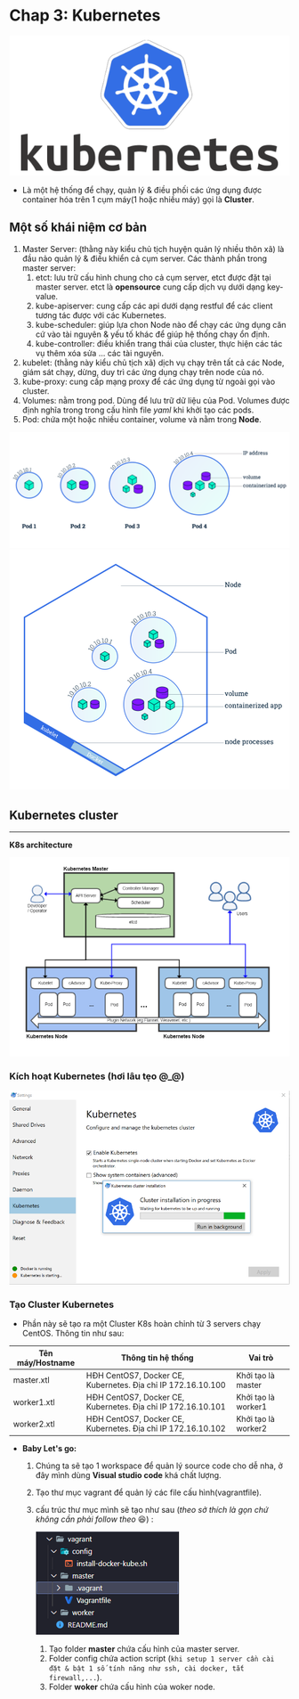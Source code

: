 # Chap 3: Kubernetes
 ![image info](./images/kubernetes.png) 
 * Là một hệ thống để chạy, quản lý & điều phối các ứng dụng được container hóa trên 1 cụm máy(1 hoặc nhiều máy) gọi là **Cluster**. 
  
  ## Một số khái niệm cơ bản
  1. Master Server: (thằng này kiểu chủ tịch huyện quản lý nhiều thôn xã) là đầu nảo quản lý & điều khiển cả cụm server. Các thành phần trong master server:
       1. etct: lưu trữ cấu hình chung cho cả cụm server, etct được đặt tại master server. etct là **opensource** cung cấp dịch vụ dưới dạng key-value.
       2. kube-apiserver: cung cấp các api dưới dạng restful để các client tương tác được với các Kubernetes.
       3. kube-scheduler: giúp lựa chon Node nào để chạy các ứng dụng căn cứ vào tài nguyên & yếu tố khác để giúp hệ thống chạy ổn định.
       4. kube-controller: điều khiển trang thái của cluster, thực hiện các tác vụ thêm xóa sửa ... các tài nguyên.
  2. kubelet: (thằng này kiểu chủ tịch xã) dịch vụ chạy trên tất cả các Node, giám sát chạy, dừng, duy trì các ứng dụng chạy trên node của nó.
  3. kube-proxy: cung cấp mạng proxy để các ứng dụng từ ngoài gọi vào cluster.
  4. Volumes: nằm trong pod. Dùng để lưu trữ dữ liệu của Pod. Volumes được định nghĩa trong trong cấu hình file *yaml* khi khởi tạo các pods.
  5. Pod: chứa một hoặc nhiều container, volume và nằm trong **Node**.
   
  ![image info](./images/module_03_pods.svg) 
  ![image info](./images/module_03_nodes.svg)

  ## Kubernetes cluster

   ---
   **K8s architecture**


   ![image info](./images/7.png) 
   

   ### Kích hoạt Kubernetes (hơi lâu tẹo @_@)
   ![image info](./images/8.png) 


   ### Tạo Cluster Kubernetes
   * Phần này sẽ tạo ra một Cluster K8s hoàn chỉnh từ 3 servers chạy CentOS. Thông tin như sau:  
   
| Tên máy/Hostname | Thông tin hệ thống                                           | Vai trò             |
| ---------------- | ------------------------------------------------------------ | ------------------- |
| master.xtl       | HĐH CentOS7, Docker CE, Kubernetes. Địa chỉ IP 172.16.10.100 | Khởi tạo là master  |
| worker1.xtl      | HĐH CentOS7, Docker CE, Kubernetes. Địa chỉ IP 172.16.10.101 | Khởi tạo là worker1 |
| worker2.xtl      | HĐH CentOS7, Docker CE, Kubernetes. Địa chỉ IP 172.16.10.102 | Khởi tạo là worker2 |
   

  * **Baby Let's go:**
    1. Chúng ta sẽ tạo 1 workspace để quản lý source code cho dễ nha, ở đây mình dùng **Visual studio code** khá chất lượng. 
    2. Tạo thư mục vagrant để quản lý các file cấu hình(vagrantfile).
    3. cấu trúc thư mục mình sẽ tạo như sau (*theo sở thích là gọn chứ không cần phải follow theo* :laughing:) : 

          ![image info](./images/9.png) 
       1. Tạo folder **master** chứa cấu hình của master server.
       2. Folder config chứa action script (`khi setup 1 server cần cài đặt & bật 1 số tính năng như ssh, cài docker, tắt firewall,...`).
       3. Folder **woker** chứa cấu hình của woker node.
  
